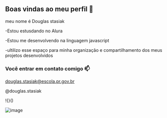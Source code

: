 ## Boas vindas ao meu perfil 💙

meu nome é Douglas stasiak

-Estou estusdando no Alura

-Estou me desenvolvendo na linguagem javascript

-ultilizo esse espaço para minha organização e compartilhamento dos meus projetos desenvolvidos 

### Você entrar em contato comigo 📫

douglas.stasiak@escola.pr.gov.br

@douglas.stasiak

!{}()

![image](https://github.com/user-attachments/assets/6aa5e442-82e6-474e-8296-811da788eebe)

